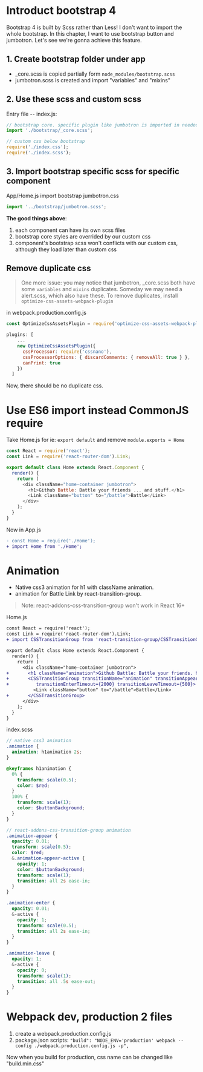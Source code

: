 # Introduct bootstrap 4

Bootstrap 4 is built by Scss rather than Less! I don't want to import the whole bootstrap. In this chapter, I want to use bootstrap button and jumbotron. Let's see we're gonna achieve this feature.

## 1. Create bootstrap folder under app

* _core.scss is copied partially form `node_modules/bootstrap.scss`
* jumbotron.scss is created and import "variables" and "mixins"

## 2. Use these scss and custom scss

Entry file -- index.js:

```jsx
// bootstrap core. specific plugin like jumbotron is imported in needed component.
import './bootstrap/_core.scss';

// custom css below bootstrap
require('./index.css');
require('./index.scss');
```

## 3. Import bootstrap specific scss for specific component

App/Home.js import bootstrap jumbotron.css

```javascript
import '../bootstrap/jumbotron.scss';
```

**The good things above**:

1. each component can have its own scss files
1. bootstrap core styles are overrided by our custom css
1. component's bootstrap scss won't conflicts with our custom css, although they load later than custom css

## Remove duplicate css

> One more issue: you may notice that jumbotron, _core.scss both have some `variables` and `mixins` duplicates. Someday we may need a alert.scss, which also have these. To remove duplicates, install `optimize-css-assets-webpack-plugin`

in webpack.production.config.js

```javascript
const OptimizeCssAssetsPlugin = require('optimize-css-assets-webpack-plugin'); //remove duplicates

plugins: [
    ...
    new OptimizeCssAssetsPlugin({
      cssProcessor: require('cssnano'),
      cssProcessorOptions: { discardComments: { removeAll: true } },
      canPrint: true
    })
  ]
```

Now, there should be no duplicate css.

# Use ES6 import instead CommonJS require

Take Home.js for ie: `export default` and remove `module.exports = Home`

```javascript
const React = require('react');
const Link = require('react-router-dom').Link;

export default class Home extends React.Component {
  render() {
    return (
      <div className="home-container jumbotron">
        <h1>Github Battle: Battle your friends ... and stuff.</h1>
        <Link className="button" to="/battle">Battle</Link>
      </div>
    );
  }
}
```

Now in App.js

```diff
- const Home = require('./Home');
+ import Home from './Home';
```

# Animation

* Native css3 animation for h1 with className animation.
* animation for Battle Link by react-transition-group. 

> Note: react-addons-css-transition-group won't work in React 16+

Home.js

```diff
const React = require('react');
const Link = require('react-router-dom').Link;
+ import CSSTransitionGroup from 'react-transition-group/CSSTransitionGroup';

export default class Home extends React.Component {
  render() {
    return (
      <div className="home-container jumbotron">
+       <h1 className="animation">Github Battle: Battle your friends. h1: native css3 animation; button: react-addons-css-transition-group.</h1>
+       <CSSTransitionGroup transitionName="animation" transitionAppear={true} transitionAppearTimeout={2000}
+          transitionEnterTimeout={2000} transitionLeaveTimeout={500}>
          <Link className="button" to="/battle">Battle</Link>
+       </CSSTransitionGroup>
      </div>
    );
  }
}
```

index.scss

```scss
// native css3 animation
.animation {
  animation: h1animation 2s;
}

@keyframes h1animation {
  0% {
    transform: scale(0.5);
    color: $red;
  }
  100% {
    transform: scale(1);
    color: $buttonBackground;
  }
}

// react-addons-css-transition-group animation
.animation-appear {
  opacity: 0.01;
  transform: scale(0.5);
  color: $red;
  &.animation-appear-active {
    opacity: 1;
    color: $buttonBackground;
    transform: scale(1);
    transition: all 2s ease-in;
  }
}

.animation-enter {
  opacity: 0.01;
  &-active {
    opacity: 1;
    transform: scale(0.5);
    transition: all 2s ease-in;
  }
}

.animation-leave {
  opacity: 1;
  &-active {
    opacity: 0;
    transform: scale(1);
    transition: all .5s ease-out;
  }
}
```

# Webpack dev, production 2 files

1. create a webpack.production.config.js
2. package.json scripts: `"build": "NODE_ENV='production' webpack --config ./webpack.production.config.js -p",`

Now when you build for production, css name can be changed like "build.min.css"